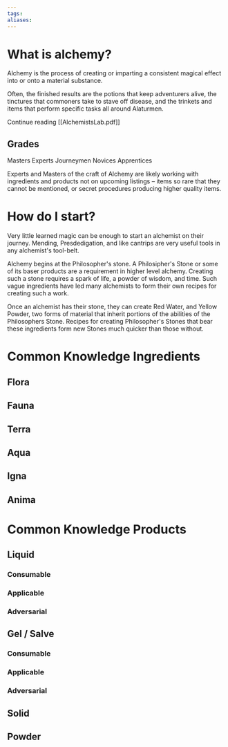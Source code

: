 ```yaml
---
tags:
aliases:
---
```


# What is alchemy?
Alchemy is the process of creating or imparting a consistent magical effect into or onto a material substance.

Often, the finished results are the potions that keep adventurers alive, the tinctures that commoners take to stave off disease, and the trinkets and items that perform specific tasks all around Alaturmen.

Continue reading [[AlchemistsLab.pdf]]

## Grades
Masters
Experts
Journeymen
Novices
Apprentices

Experts and Masters of the craft of Alchemy are likely working with ingredients and products not on upcoming listings – items so rare that they cannot be mentioned, or secret procedures producing higher quality items.

# How do I start?

Very little learned magic can be enough to start an alchemist on their journey. Mending, Presdedigation, and like cantrips are very useful tools in any alchemist's tool-belt.

Alchemy begins at the Philosopher's stone. A Philosipher's Stone or some of its baser products are a requirement in higher level alchemy. Creating such a stone requires a spark of life, a powder of wisdom, and time. Such vague ingredients have led many alchemists to form their own recipes for creating such a work.

Once an alchemist has their stone, they can create Red Water, and Yellow Powder, two forms of material that inherit portions of the abilities of the Philosophers Stone. Recipes for creating Philosopher's Stones that bear these ingredients form new Stones much quicker than those without.

# Common Knowledge Ingredients
## Flora
## Fauna
## Terra
## Aqua
## Igna
## Anima

# Common Knowledge Products
## Liquid
### Consumable
### Applicable
### Adversarial
## Gel / Salve
### Consumable
### Applicable
### Adversarial
## Solid
## Powder